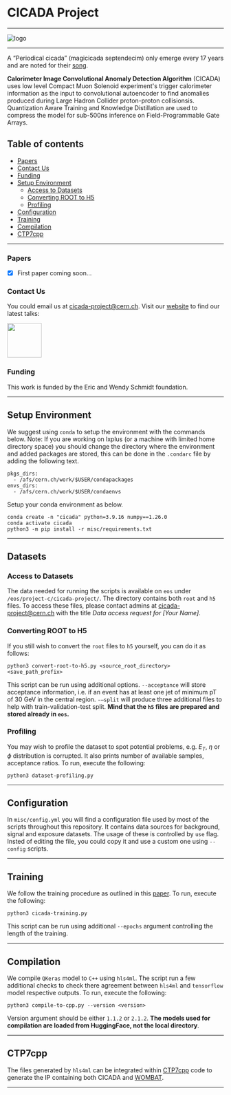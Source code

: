 # CICADA Project
---
![logo](assets/cicada-logo-ext.png)

---
A “Periodical cicada” (magicicada septendecim) only emerge every 17 years and are noted for their [song](https://upload.wikimedia.org/wikipedia/commons/7/7a/A_Magicicada_chorus_containing_M._septendecim%2C_M._cassini%2C_and_M._septendecula_-_pone.0000892.s004.oga).

**Calorimeter Image Convolutional Anomaly Detection Algorithm** (CICADA) uses low level Compact Muon Solenoid experiment's trigger calorimeter information as the input to convolutional autoencoder to find anomalies produced during Large Hadron Collider proton-proton collisionsis. Quantization Aware Training and Knowledge Distillation are used to compress the model for sub-500ns inference on Field-Programmable Gate Arrays.

## Table of contents
  - [Papers](#Papers)
  - [Contact Us](#Contact-Us)
  - [Funding](#Funding)
- [Setup Environment](#Setup-Environment)
  - [Access to Datasets](#Access-to-Datasets)
  - [Converting ROOT to H5](#Converting-ROOT-to-H5)
  - [Profiling](#Profiling)
- [Configuration](#Configuration)
- [Training](#Training)
- [Compilation](#Compilation)
- [CTP7cpp](#CTP7cpp)
---
### Papers

- [X] First paper coming soon...

### Contact Us

You could email us at [cicada-project@cern.ch](mailto:cicada-project@cern.ch). Visit our [website](https://cicada.web.cern.ch/) to find our latest talks:

<img style="float: center; height:80px" src="assets/qr-cicada.png">

### Funding
This work is funded by the Eric and Wendy Schmidt foundation.

---
## Setup Environment

We suggest using `conda` to setup the environment with the commands below. Note: If you are working on lxplus (or a machine with limited home directory space) you should change the directory where the environment and added packages are stored, this can be done in the ```.condarc``` file by adding the following text.
```
pkgs_dirs:
  - /afs/cern.ch/work/$USER/condapackages
envs_dirs:
  - /afs/cern.ch/work/$USER/condaenvs
```
Setup your conda environment as below. 
```
conda create -n "cicada" python=3.9.16 numpy==1.26.0
conda activate cicada
python3 -m pip install -r misc/requirements.txt
```
---
## Datasets

### Access to Datasets
The data needed for running the scripts is available on `eos` under `/eos/project-c/cicada-project/`. The directory contains both `root` and `h5` files. To access these files, please contact admins at [cicada-project@cern.ch](mailto:cicada-project@cern.ch) with the title *Data access request for [Your Name]*.

### Converting ROOT to H5
If you still wish to convert the `root` files to `h5` yourself, you can do it as follows:
```
python3 convert-root-to-h5.py <source_root_directory> <save_path_prefix>
```
This script can be run using additional options. `--acceptance` will store acceptance information, i.e. if an event has at least one jet of minimum pT of 30 GeV in the central region. `-–split` will produce three additional files to help with train-validation-test split. **Mind that the `h5` files are prepared and stored already in `eos`.**

### Profiling
You may wish to profile the dataset to spot potential problems, e.g. $E_T$, $\eta$ or $\phi$ distribution is corrupted. It also prints number of available samples, acceptance ratios. To run, execute the following:
```
python3 dataset-profiling.py
```
---
## Configuration
In `misc/config.yml` you will find a configuration file used by most of the scripts throughout this repository. It contains data sources for background, signal and exposure datasets. The usage of these is controlled by `use` flag. Insted of editing the file, you could copy it and use a custom one using `--config` scripts.

---
## Training
We follow the training procedure as outlined in this [paper](https://arxiv.org/abs/2310.06047). To run, execute the following:
```
python3 cicada-training.py
```
This script can be run using additional `--epochs` argument controlling the length of the training. 

---
## Compilation
We compile `QKeras` model to `C++` using `hls4ml`. The script run a few additional checks to check there agreement between `hls4ml` and `tensorflow` model respective outputs. To run, execute the following:
```
python3 compile-to-cpp.py --version <version>
```
Version argument should be either `1.1.2` or `2.1.2`. **The models used for compilation are loaded from HuggingFace, not the local directory**.

---
## CTP7cpp
The files generated by `hls4ml` can be integrated within [CTP7cpp](https://github.com/Princeton-AD/ctp7cpp) code to generate the IP containing both CICADA and [WOMBAT](https://github.com/Princeton-AD/wombat).

---
